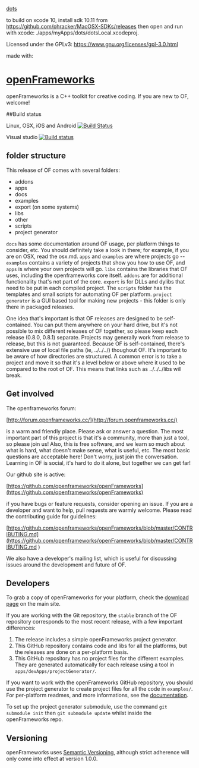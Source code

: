 [dots](http://scottdraves.com)

to build on xcode 10, install sdk 10.11 from https://github.com/phracker/MacOSX-SDKs/releases
then open and run with xcode: ./apps/myApps/dots/dotsLocal.xcodeproj.

Licensed under the GPLv3: https://www.gnu.org/licenses/gpl-3.0.html

made with:

[openFrameworks](http://openframeworks.cc/)
================

openFrameworks is a C++ toolkit for creative coding.  If you are new to OF, welcome!

##Build status

Linux, OSX, iOS and Android     [![Build Status](https://travis-ci.org/openframeworks/openFrameworks.svg?branch=master)](https://travis-ci.org/openframeworks/openFrameworks)

Visual studio [![Build status](https://ci.appveyor.com/api/projects/status/sm9jxy0u56bl8syi/branch/master?svg=true)](https://ci.appveyor.com/project/arturoc/openframeworks/branch/master)

folder structure
--------

This release of OF comes with several folders: 

* addons
* apps
* docs
* examples
* export (on some systems)
* libs
* other
* scripts
* project generator


`docs` has some documentation around OF usage, per platform things to consider, etc. You should definitely take a look in there; for example, if you are on OSX, read the osx.md.   `apps` and `examples` are where projects go -- `examples` contains a variety of projects that show you how to use OF, and `apps` is where your own projects will go.  `libs` contains the libraries that OF uses, including the openframeworks core itself.  `addons` are for additional functionality that's not part of the core.  `export` is for DLLs and dylibs that need to be put in each compiled project.  The `scripts` folder has the templates and small scripts for automating OF per platform. `project generator` is a GUI based tool for making new projects - this folder is only there in packaged releases.  

One idea that's important is that OF releases are designed to be self-contained.  You can put them anywhere on your hard drive, but it's not possible to mix different releases of OF together, so please keep each release (0.8.0, 0.8.1) separate.  Projects may generally work from release to release, but this is not guaranteed.  Because OF is self-contained, there's extensive use of local file paths (ie, ../../../) thoughout OF.  It's important to be aware of how directories are structured.  A common error is to take a project and move it so that it's a level below or above where it used to be compared to the root of OF.  This means that links such as ../../../libs will break.  


Get involved
--------

The openframeworks forum:

[http://forum.openframeworks.cc/](http://forum.openframeworks.cc/)

is a warm and friendly place.  Please ask or answer a question.  The most important part of this project is that it's a community, more than just a tool, so please join us!  Also, this is free software, and we learn so much about what is hard, what doesn't make sense, what is useful, etc. The most basic questions are acceptable here!  Don't worry, just join the conversation.  Learning in OF is social, it's hard to do it alone, but together we can get far!

Our github site is active: 

[https://github.com/openframeworks/openFrameworks](https://github.com/openframeworks/openFrameworks)

if you have bugs or feature requests, consider opening an issue.  If you are a developer and want to help, pull requests are warmly welcome.  Please read the contributing guide for guidelines: 

[https://github.com/openframeworks/openFrameworks/blob/master/CONTRIBUTING.md](https://github.com/openframeworks/openFrameworks/blob/master/CONTRIBUTING.md
)

We also have a developer's mailing list, which is useful for discussing issues around the development and future of OF. 


Developers
------

To grab a copy of openFrameworks for your platform, check the [download page](http://openframeworks.cc/download) on the main site.  
 
If you are working with the Git repository, the `stable` branch of the OF repository corresponds to the most recent release, with a few important differences:  

1. The release includes a simple openFrameworks project generator.
2. This GitHub repository contains code and libs for all the platforms, but the releases are done on a per-platform basis.
3. This GitHub repository has no project files for the different examples. They are generated automatically for each release using a tool in `apps/devApps/projectGenerator/`.

If you want to work with the openFrameworks GitHub repository, you should use the project generator to create project files for all the code in `examples/`.  
For per-platform readmes, and more informations, see the [documentation](docs/table_of_contents.md).

To set up the project generator submodule, use the command `git submodule init` then `git submodule update` whilst inside the openFrameworks repo.

Versioning
----------
openFrameworks uses [Semantic Versioning](http://semver.org/), although strict adherence will only come into effect at version 1.0.0.
